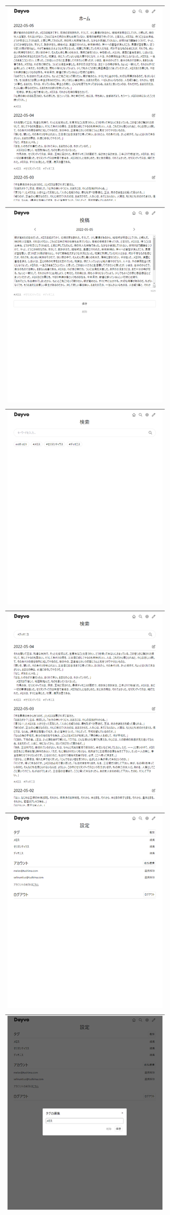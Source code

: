 
|![](img/screenshots/home.png)|
|:-:|

|![](img/screenshots/edit.png)|
|:-:|

|![](img/screenshots/search.png)|
|:-:|

|![](img/screenshots/search_result.png)|
|:-:|

|![](img/screenshots/settings.png)|
|:-:|

|![](img/screenshots/tag_edit.png)|
|:-:|
